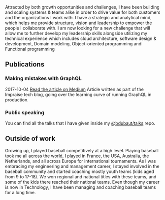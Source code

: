 Attracted by both growth opportunities and challenges, I have been building and scaling systems & teams alike in order to drive value for both customers and the organizations I work with. I have a strategic and analytical mind, which helps me provide structure, vision and leadership to empower the people I collaborate with. I am now looking for a new challenge that will allow me to further develop my leadership skills alongside utilizing my technical experience which includes cloud architecture, software design & development, Domain modeling, Object-oriented programming and Functional programming

## Publications
### Making mistakes with GraphQL
2017-10-04
[Read the article on Medium](https://medium.com/impraise-design-engineering/making-mistakes-with-graphql-874b8ca62b9d)
Article written as part of the Impraise tech blog, going over the learning curve of running GraphQL in production.

### Public speaking
You can find all the talks that I have given inside my [@bdubaut/talks](https://github.com/bdubaut/talks) repo.

## Outside of work
Growing up, I played baseball competitively at a high level. Playing baseball took me all across the world, I played in France, the USA, Australia, the Netherlands, and all across Europe for international tournaments. As I was embracing my engineering and management career, I stayed involved in the baseball community and started coaching mostly youth teams (kids aged from 9 to 17-18). We won regional and national titles with these teams, and some of the kids there reached their national teams. Even though my career is now in Technology, I have been managing and coaching baseball teams for a long time. 
